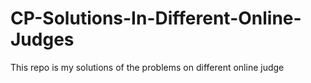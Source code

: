 # CP-Solutions-In-Different-Online-Judges
This repo is my solutions of the problems on different online judge 
